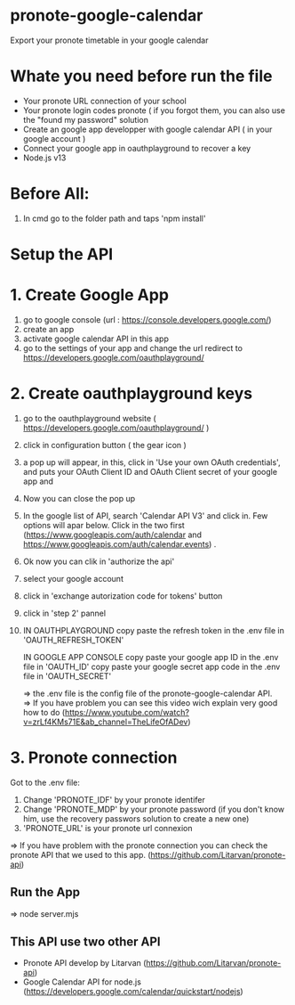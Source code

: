 # pronote-google-calendar
Export your pronote timetable in your google calendar 

# Whate you need before run the file

* Your pronote URL connection of your school 
* Your pronote login codes pronote ( if you forgot them, you can also use the "found my password" solution
* Create an google app developper with google calendar API ( in your google account )
* Connect your google app in oauthplayground to recover a key
* Node.js v13

# Before All:

1. In cmd go to the folder path and taps 'npm install'

# Setup the API


# 1. Create Google App

1. go to google console (url : https://console.developers.google.com/)
2. create an app 
3. activate google calendar API in this app
4. go to the settings of your app and change the url redirect to https://developers.google.com/oauthplayground/ 

# 2. Create oauthplayground keys

1. go to the oauthplayground website ( https://developers.google.com/oauthplayground/ )
2. click in configuration button ( the gear icon )
3. a pop up will appear, in this, click in 'Use your own OAuth credentials', and puts your OAuth Client ID and OAuth Client secret of your google app and 
4. Now you can close the pop up
5. In the google list of API, search 'Calendar API V3' and click in. Few options will apar below. Click in the two first (https://www.googleapis.com/auth/calendar and https://www.googleapis.com/auth/calendar.events) .
6. Ok now you can clik in 'authorize the api'
7. select your google account
8. click in 'exchange autorization code for tokens' button
9. click in 'step 2' pannel
10. 
    IN OAUTHPLAYGROUND
    copy paste the refresh token in the .env file in 'OAUTH_REFRESH_TOKEN'
    
    IN GOOGLE APP CONSOLE
    copy paste your google app ID in the .env file in 'OAUTH_ID'
    copy paste your google secret app code in the .env file in 'OAUTH_SECRET'
    
    => the .env file is the config file of the pronote-google-calendar API.
    <br /> => If you have problem you can see this video wich explain very good how to do (https://www.youtube.com/watch?v=zrLf4KMs71E&ab_channel=TheLifeOfADev)
    
# 3. Pronote connection

Got to the .env file:

1. Change 'PRONOTE_IDF' by your pronote identifer
2. Change 'PRONOTE_MDP' by your pronote password (if you don't know him, use the recovery passwors solution to create a new one)
3. 'PRONOTE_URL' is your pronote url connexion

=> If you have problem with the pronote connection you can check the pronote API that we used to this app. (https://github.com/Litarvan/pronote-api)

## Run the App

=> node server.mjs

## This API use two other API

* Pronote API develop by Litarvan (https://github.com/Litarvan/pronote-api)
* Google Calendar API for node.js (https://developers.google.com/calendar/quickstart/nodejs)



